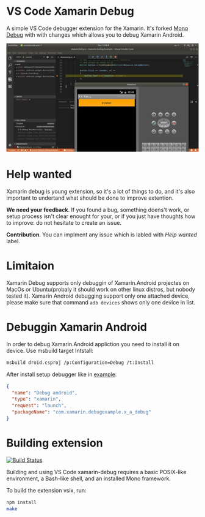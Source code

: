 # VS Code Xamarin Debug

A simple VS Code debugger extension for the Xamarin. It's forked [Mono Debug](https://github.com/Microsoft/vscode-mono-debug) with with changes which allows you to debug Xamarin Android. 

![Xamaring Debug](images/xamarin-debug.png)

# Help wanted

Xamarin debug is young extension, so it's a lot of things to do, and it's also important to undertand what should be done to improve extention. 

__We need your feedback__. If you found a bug, something doens't work, or setup process isn't clear enought for your, or if you just have thoughts how to improve: do not hesitate to create an issue.

__Contribution__. You can implment any issue which is labled with _Help wanted_ label. 

# Limitaion

Xamarin Debug supports only debuggin of Xamarin.Android projectes on MacOs or Ubuntu(probaly it should work on other linux distros, but nobody tested it).
Xamarin Android debugging support only one attached device, please make sure that command ```adb devices``` shows only one device in list.

# Debuggin Xamarin Android

In order to debug Xamarin.Android appliction you need to install it on device. Use msbuild target Intstall:
```bash
msbuild droid.csproj /p:Configuration=Debug /t:Install
```

After install setup debugger like in [example](https://github.com/VysotskiVadim/Xamarin.Debug.Example):
```json
{
  "name": "Debug android",
  "type": "xamarin",
  "request": "launch",
  "packageName": "com.xamarin.debugexample.x_a_debug"
}

```

# Building extension

[![Build Status](https://travis-ci.org/VysotskiVadim/vscode-xamarin-debug.svg?branch=master)](https://travis-ci.org/VysotskiVadim/vscode-xamarin-debug)

Building and using VS Code xamarin-debug requires a basic POSIX-like environment, a Bash-like shell, and an installed Mono framework.

To build the extension vsix, run:
```bash
npm install
make
```

